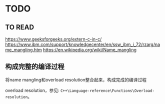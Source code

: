 # TODO

## TO READ

https://www.geeksforgeeks.org/extern-c-in-c/
https://www.ibm.com/support/knowledgecenter/en/ssw_ibm_i_72/rzarg/name_mangling.htm
https://en.wikipedia.org/wiki/Name_mangling

## 构成完整的编译过程

将name mangling和overload resolution整合起来，构成完成的编译过程

overload resolution，参见: `C++\Language-reference\Functions\Overload-resolution`。